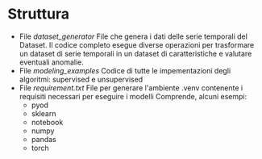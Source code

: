 # Struttura
- File _dataset_generator_
  File che genera i dati delle serie temporali del Dataset.
  Il codice completo esegue diverse operazioni per trasformare un dataset di serie temporali in un dataset di caratteristiche e valutare eventuali anomalie.
- File _modeling_examples_
  Codice di tutte le impementazioni degli algoritmi: supervised e unsupervised
- File _requirement.txt_
  File per generare l'ambiente .venv contenente i requisiti necessari per eseguire i modelli
  Comprende, alcuni esempi:
  - pyod
  - sklearn
  - notebook
  - numpy
  - pandas
  - torch
